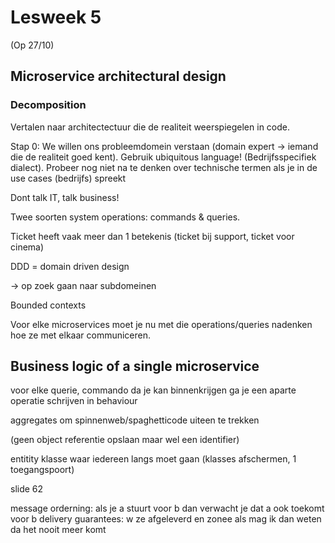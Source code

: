 # Lesweek 5

(Op 27/10)

## Microservice architectural design


### Decomposition

Vertalen naar architectectuur die de realiteit weerspiegelen in code.

Stap 0: We willen ons probleemdomein verstaan (domain expert -> iemand die de realiteit goed kent).
Gebruik ubiquitous language! (Bedrijfsspecifiek dialect).
Probeer nog niet na te denken over technische termen als je in de use cases (bedrijfs) spreekt


Dont talk IT, talk business!


Twee soorten system operations: commands & queries.

Ticket heeft vaak meer dan 1 betekenis (ticket bij support, ticket voor cinema)


DDD = domain driven design

-> op zoek gaan naar subdomeinen

Bounded contexts


Voor elke microservices moet je nu met die operations/queries nadenken hoe ze met elkaar communiceren.

## Business logic of a single microservice

voor elke querie, commando da je kan binnenkrijgen ga je een aparte operatie schrijven in behaviour


aggregates om spinnenweb/spaghetticode uiteen te trekken 

(geen object referentie opslaan maar wel een identifier)

entitity klasse waar iedereen langs moet gaan (klasses afschermen, 1 toegangspoort)



slide 62

message orderning: als je a stuurt voor b dan verwacht je dat a ook toekomt voor b
delivery guarantees: w ze afgeleverd en zonee als mag ik dan weten da het nooit meer komt
